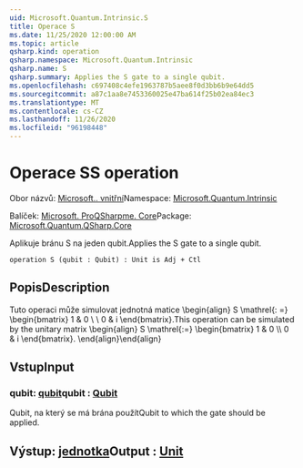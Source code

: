 ```yaml
---
uid: Microsoft.Quantum.Intrinsic.S
title: Operace S
ms.date: 11/25/2020 12:00:00 AM
ms.topic: article
qsharp.kind: operation
qsharp.namespace: Microsoft.Quantum.Intrinsic
qsharp.name: S
qsharp.summary: Applies the S gate to a single qubit.
ms.openlocfilehash: c697408c4efe1963787b5aee8f0d3bb6b9e64dd5
ms.sourcegitcommit: a87c1aa8e7453360025e47ba614f25b02ea84ec3
ms.translationtype: MT
ms.contentlocale: cs-CZ
ms.lasthandoff: 11/26/2020
ms.locfileid: "96198448"
---
```

# <a name="s-operation"></a><span data-ttu-id="9131e-102">Operace S</span><span class="sxs-lookup"><span data-stu-id="9131e-102">S operation</span></span>

<span data-ttu-id="9131e-103">Obor názvů: [Microsoft.. vnitřní](xref:Microsoft.Quantum.Intrinsic)</span><span class="sxs-lookup"><span data-stu-id="9131e-103">Namespace: [Microsoft.Quantum.Intrinsic](xref:Microsoft.Quantum.Intrinsic)</span></span>

<span data-ttu-id="9131e-104">Balíček: [Microsoft. ProQSharpme. Core](https://nuget.org/packages/Microsoft.Quantum.QSharp.Core)</span><span class="sxs-lookup"><span data-stu-id="9131e-104">Package: [Microsoft.Quantum.QSharp.Core](https://nuget.org/packages/Microsoft.Quantum.QSharp.Core)</span></span>


<span data-ttu-id="9131e-105">Aplikuje bránu S na jeden qubit.</span><span class="sxs-lookup"><span data-stu-id="9131e-105">Applies the S gate to a single qubit.</span></span>

```qsharp
operation S (qubit : Qubit) : Unit is Adj + Ctl
```


## <a name="description"></a><span data-ttu-id="9131e-106">Popis</span><span class="sxs-lookup"><span data-stu-id="9131e-106">Description</span></span>

<span data-ttu-id="9131e-107">Tuto operaci může simulovat jednotná matice \begin{align} S \mathrel{: =} \begin{bmatrix} 1 & 0 \\ \\ 0 & i \end{bmatrix}.</span><span class="sxs-lookup"><span data-stu-id="9131e-107">This operation can be simulated by the unitary matrix \begin{align} S \mathrel{:=} \begin{bmatrix} 1 & 0 \\\\ 0 & i \end{bmatrix}.</span></span>
<span data-ttu-id="9131e-108">\end{align}</span><span class="sxs-lookup"><span data-stu-id="9131e-108">\end{align}</span></span>

## <a name="input"></a><span data-ttu-id="9131e-109">Vstup</span><span class="sxs-lookup"><span data-stu-id="9131e-109">Input</span></span>

### <a name="qubit--qubit"></a><span data-ttu-id="9131e-110">qubit: [qubit](xref:microsoft.quantum.lang-ref.qubit)</span><span class="sxs-lookup"><span data-stu-id="9131e-110">qubit : [Qubit](xref:microsoft.quantum.lang-ref.qubit)</span></span>

<span data-ttu-id="9131e-111">Qubit, na který se má brána použít</span><span class="sxs-lookup"><span data-stu-id="9131e-111">Qubit to which the gate should be applied.</span></span>



## <a name="output--unit"></a><span data-ttu-id="9131e-112">Výstup: [jednotka](xref:microsoft.quantum.lang-ref.unit)</span><span class="sxs-lookup"><span data-stu-id="9131e-112">Output : [Unit](xref:microsoft.quantum.lang-ref.unit)</span></span>

